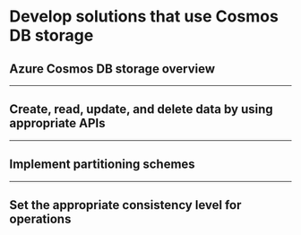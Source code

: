 # Develop solutions that use Cosmos DB storage

## Azure Cosmos DB storage overview

----

## Create, read, update, and delete data by using appropriate APIs

----

## Implement partitioning schemes

----

## Set the appropriate consistency level for operations

